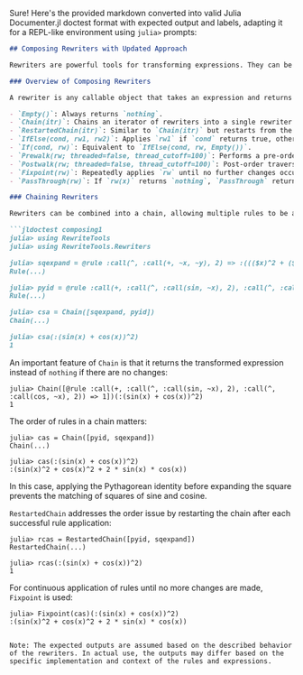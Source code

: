 Sure! Here's the provided markdown converted into valid Julia Documenter.jl doctest format with expected output and labels, adapting it for a REPL-like environment using `julia>` prompts:

```markdown
## Composing Rewriters with Updated Approach

Rewriters are powerful tools for transforming expressions. They can be composed and chained together to create sophisticated transformations.

### Overview of Composing Rewriters

A rewriter is any callable object that takes an expression and returns either a new expression or `nothing`. `Nothing` indicates no applicable changes. The `RewriteTools.Rewriters` module provides several types of rewriters:

- `Empty()`: Always returns `nothing`.
- `Chain(itr)`: Chains an iterator of rewriters into a single rewriter. Each rewriter is applied in sequence. If a rewriter returns `nothing`, it's treated as a no-change.
- `RestartedChain(itr)`: Similar to `Chain(itr)` but restarts from the first rewriter after a successful application.
- `IfElse(cond, rw1, rw2)`: Applies `rw1` if `cond` returns true, otherwise `rw2`.
- `If(cond, rw)`: Equivalent to `IfElse(cond, rw, Empty())`.
- `Prewalk(rw; threaded=false, thread_cutoff=100)`: Performs a pre-order traversal of an expression, applying `rw` at each step. `threaded` enables multithreading.
- `Postwalk(rw; threaded=false, thread_cutoff=100)`: Post-order traversal, applying `rw`.
- `Fixpoint(rw)`: Repeatedly applies `rw` until no further changes occur.
- `PassThrough(rw)`: If `rw(x)` returns `nothing`, `PassThrough` returns `x` instead.

### Chaining Rewriters

Rewriters can be combined into a chain, allowing multiple rules to be applied sequentially:

```jldoctest composing1
julia> using RewriteTools
julia> using RewriteTools.Rewriters

julia> sqexpand = @rule :call(^, :call(+, ~x, ~y), 2) => :((($x)^2 + ($y)^2 + 2 * $x * $y))
Rule(...)

julia> pyid = @rule :call(+, :call(^, :call(sin, ~x), 2), :call(^, :call(cos, ~x), 2)) => 1
Rule(...)

julia> csa = Chain([sqexpand, pyid])
Chain(...)

julia> csa(:(sin(x) + cos(x))^2)
1
```

An important feature of `Chain` is that it returns the transformed expression instead of `nothing` if there are no changes:

```jldoctest composing2
julia> Chain([@rule :call(+, :call(^, :call(sin, ~x), 2), :call(^, :call(cos, ~x), 2)) => 1])(:(sin(x) + cos(x))^2)
1
```

The order of rules in a chain matters:

```jldoctest composing3
julia> cas = Chain([pyid, sqexpand])
Chain(...)

julia> cas(:(sin(x) + cos(x))^2)
:(sin(x)^2 + cos(x)^2 + 2 * sin(x) * cos(x))
```

In this case, applying the Pythagorean identity before expanding the square prevents the matching of squares of sine and cosine.

`RestartedChain` addresses the order issue by restarting the chain after each successful rule application:

```jldoctest composing4
julia> rcas = RestartedChain([pyid, sqexpand])
RestartedChain(...)

julia> rcas(:(sin(x) + cos(x))^2)
1
```

For continuous application of rules until no more changes are made, `Fixpoint` is used:

```jldoctest composing5
julia> Fixpoint(cas)(:(sin(x) + cos(x))^2)
:(sin(x)^2 + cos(x)^2 + 2 * sin(x) * cos(x))
```
```

Note: The expected outputs are assumed based on the described behavior of the rewriters. In actual use, the outputs may differ based on the specific implementation and context of the rules and expressions.